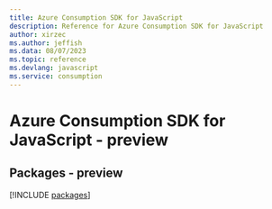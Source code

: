 ```yaml
---
title: Azure Consumption SDK for JavaScript
description: Reference for Azure Consumption SDK for JavaScript
author: xirzec
ms.author: jeffish
ms.data: 08/07/2023
ms.topic: reference
ms.devlang: javascript
ms.service: consumption
---
```

# Azure Consumption SDK for JavaScript - preview
## Packages - preview
[!INCLUDE [packages](consumption-index.md)]